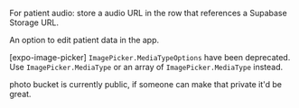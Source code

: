 For patient audio: store a audio URL in the row that references a Supabase Storage URL.

An option to edit patient data in the app.

[expo-image-picker] `ImagePicker.MediaTypeOptions` have been deprecated. Use `ImagePicker.MediaType` or an array of `ImagePicker.MediaType` instead.

photo bucket is currently public, if someone can make that private it'd be great.


